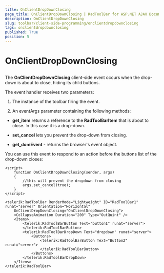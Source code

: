 ```yaml
---
title: OnClientDropDownClosing
page_title: OnClientDropDownClosing | RadToolBar for ASP.NET AJAX Documentation
description: OnClientDropDownClosing
slug: toolbar/client-side-programming/onclientdropdownclosing
tags: onclientdropdownclosing
published: True
position: 5
---
```


# OnClientDropDownClosing

## 

The **OnClientDropDownClosing** client-side event occurs when the drop-down is about to close, hiding its child buttons.

The event handler receives two parameters:

1. The instance of the toolbar firing the event.

1. An eventArgs parameter containing the following methods:

* **get_item** returns a reference to the **RadToolBarItem** that is about to close. In this case it is a drop-down.

* **set_cancel** lets you prevent the drop-down from closing.

* **get_domEvent** - returns the browser's event object.

You can use this event to respond to an action before the buttons list of the drop-down closes:

````ASPNET	
<script>   
	function OnClientDropDownClosing(sender, args)   
	{
	    //this will prevent the dropdown from closing
	    args.set_cancel(true);
	}       
</script>

<telerik:RadToolBar RenderMode="Lightweight" ID="RadToolBar1" runat="server" Orientation="Horizontal" 
	OnClientDropDownClosing="OnClientDropDownClosing">
    <CollapseAnimation Duration="200" Type="OutQuint" />
    <Items>
        <telerik:RadToolBarButton Text="button1" runat="server">
        </telerik:RadToolBarButton>
        <telerik:RadToolBarDropDown Text="dropdown" runat="server">
            <Buttons>
                <telerik:RadToolBarButton Text="Button2" runat="server">
                </telerik:RadToolBarButton>
            </Buttons>
        </telerik:RadToolBarDropDown>
    </Items>
</telerik:RadToolBar>
````


